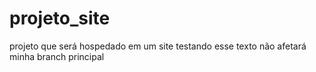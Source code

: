 # projeto_site
 projeto que será hospedado em um site 
 testando
 esse texto não afetará minha branch principal
